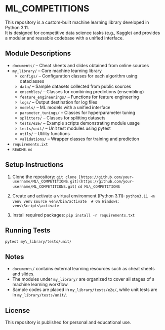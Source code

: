 # ML_COMPETITIONS

This repository is a custom-built machine learning library developed in Python 3.11.  
It is designed for competitive data science tasks (e.g., Kaggle) and provides a modular and reusable codebase with a unified interface.

## Module Descriptions

- `documents/` – Cheat sheets and slides obtained from online sources
- `my_library/` – Core machine learning library  
  - `configs/` – Configuration classes for each algorithm using dataclasses  
  - `data/` – Sample datasets collected from public sources  
  - `ensembles/` – Classes for combining predictions (ensembling)  
  - `feature_engineerings/` – Functions for feature engineering  
  - `logs/` – Output destination for log files  
  - `models/` – ML models with a unified interface  
  - `parameter_tunings/` – Classes for hyperparameter tuning  
  - `splitters/` – Classes for splitting datasets  
  - `tests/e2e/` – Example scripts demonstrating module usage  
  - `tests/unit/` – Unit test modules using pytest  
  - `utils/` – Utility functions  
  - `validations/` – Wrapper classes for training and prediction
- `requirements.ixt`
- `README.md`

## Setup Instructions

1. Clone the repository:
`git clone [https://github.com/your-username/ML\_COMPETITIONS.git](https://github.com/your-username/ML_COMPETITIONS.git)`
`cd ML\_COMPETITIONS`

2. Create and activate a virtual environment (Python 3.11):
`python3.11 -m venv venv`
`source venv/bin/activate  # On Windows: venv\Scripts\activate`

3. Install required packages:
`pip install -r requirements.txt`

## Running Tests

`pytest my\_library/tests/unit/`

## Notes

- `documents/` contains external learning resources such as cheat sheets and slides.
- The modules under `my_library/` are organized to cover all stages of a machine learning workflow.
- Sample codes are placed in `my_library/tests/e2e/`, while unit tests are in `my_library/tests/unit/`.

## License

This repository is published for personal and educational use.  
